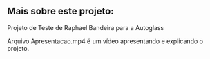 ## Mais sobre este projeto:

Projeto de Teste de Raphael Bandeira para a Autoglass

Arquivo Apresentacao.mp4 é um vídeo apresentando e explicando o projeto.
